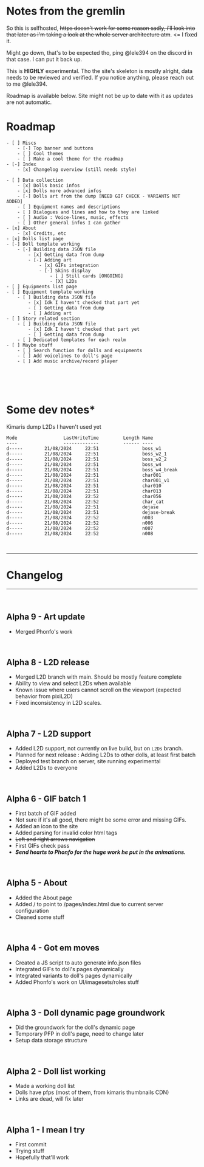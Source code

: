 # Notes from the gremlin

So this is selfhosted, ~~https doesn't work for some reason sadly, i'll look into that later as i'm taking a look at the whole server architecture atm~~. <= I fixed it.

Might go down, that's to be expected tho, ping @lele394 on the discord in that case. I can put it back up.

This is **HIGHLY** experimental. Tho the site's skeleton is mostly alright, data needs to be reviewed and verified. If you notice anything, please reach out to me @lele394.

Roadmap is available below. Site might not be up to date with it as updates are not automatic.




# Roadmap

```
- [ ] Miscs
    - [-] Top banner and buttons
    - [ ] Cool themes
    - [ ] Make a cool theme for the roadmap
- [-] Index
    - [x] Changelog overview (still needs style)

- [ ] Data collection
    - [x] Dolls basic infos
    - [x] Dolls more advanced infos
    - [-] Dolls art from the dump [NEED GIF CHECK - VARIANTS NOT ADDED]
    - [ ] Equipment names and descriptions
    - [ ] Dialogues and lines and how to they are linked
    - [ ] Audio : Voice-lines, music, effects 
    - [ ] Other general infos I can gather
- [x] About
    - [x] Credits, etc
- [x] Dolls list page 
- [-] Doll template working
    - [-] Building data JSON file
        - [x] Getting data from dump
        - [-] Adding art
            - [x] GIFs integration
            - [-] Skins display
                - [ ] Still cards [ONGOING]
                - [X] L2Ds 
- [ ] Equipments list page
- [ ] Equipment template working
    - [ ] Building data JSON file
        - [x] Idk I haven't checked that part yet
        - [ ] Getting data from dump
        - [ ] Adding art
- [ ] Story related section
    - [ ] Building data JSON file
        - [x] Idk I haven't checked that part yet
        - [ ] Getting data from dump
    - [ ] Dedicated templates for each realm
- [ ] Maybe stuff
    - [ ] Search function for dolls and equipments
    - [ ] Add voicelines to doll's page
    - [ ] Add music archive/record player
```

<br>
<br>
<br>

# Some dev notes*
Kimaris dump L2Ds I haven't used yet
```
Mode                 LastWriteTime         Length Name
----                 -------------         ------ ----
d-----        21/08/2024     22:51                boss_w1
d-----        21/08/2024     22:51                boss_w2_1
d-----        21/08/2024     22:51                boss_w2_2
d-----        21/08/2024     22:51                boss_w4
d-----        21/08/2024     22:51                boss_w4_break
d-----        21/08/2024     22:51                char001
d-----        21/08/2024     22:51                char001_v1
d-----        21/08/2024     22:51                char010
d-----        21/08/2024     22:51                char013
d-----        21/08/2024     22:52                char056
d-----        21/08/2024     22:52                char_cat
d-----        21/08/2024     22:51                dejase
d-----        21/08/2024     22:51                dejase-break
d-----        21/08/2024     22:52                n003
d-----        21/08/2024     22:52                n006
d-----        21/08/2024     22:52                n007
d-----        21/08/2024     22:52                n008
```

<br>

---

# Changelog 

---

<br>
  
## Alpha 9 - Art update
- Merged Phonfo's work

<br>  

## Alpha 8 - L2D release
- Merged L2D branch with main. Should be mostly feature complete
- Ability to view and select L2Ds when available
- Known issue where users cannot scroll on the viewport (expected behavior from pixiL2D)
- Fixed inconsistency in L2D scales.

<br>
  
## Alpha 7 - L2D support 
- Added L2D support, not currently on live build, but on `L2Ds` branch.
- Planned for next release : Adding L2Ds to other dolls, at least first batch
- Deployed test branch on server, site running experimental
- Added L2Ds to everyone

<br>
  
## Alpha 6 - GIF batch 1
- First batch of GIF added
- Not sure if it's all good, there might be some error and missing GIFs.
- Added an icon to the site 
- Added parsing for invalid color html tags
- ~~Left and right arrows navigation~~
- First GIFs check pass
- ***Send hearts to Phonfo for the huge work he put in the animations.***

<br>
  
## Alpha 5 - About
- Added the About page
- Added / to point to /pages/index.html due to current server configuration
- Cleaned some stuff

<br>

## Alpha 4 - Got em moves
- Created a JS script to auto generate info.json files
- Integrated GIFs to doll's pages dynamically
- Integrated variants to doll's pages dynamically
- Added Phonfo's work on UI/imagesets/roles stuff

<br>

## Alpha 3 - Doll dynamic page groundwork
- Did the groundwork for the doll's dynamic page
- Temporary PFP in doll's page, need to change later
- Setup data storage structure

<br>

## Alpha 2 - Doll list working
- Made a working doll list
- Dolls have pfps (most of them, from kimaris thumbnails CDN)
- Links are dead, will fix later

<br>

## Alpha 1 - I mean I try
- First commit
- Trying stuff
- Hopefully that'll work




